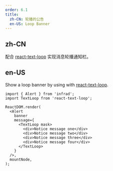 ```yaml
---
order: 6.1
title:
  zh-CN: 轮播的公告
  en-US: Loop Banner
---
```


## zh-CN

配合 [react-text-loop](https://npmjs.com/package/react-text-loop) 实现消息轮播通知栏。

## en-US

Show a loop banner by using with [react-text-loop](https://npmjs.com/package/react-text-loop).

```tsx
import { Alert } from 'infrad';
import TextLoop from 'react-text-loop';

ReactDOM.render(
  <Alert
    banner
    message={
      <TextLoop mask>
        <div>Notice message one</div>
        <div>Notice message two</div>
        <div>Notice message three</div>
        <div>Notice message four</div>
      </TextLoop>
    }
  />,
  mountNode,
);
```
